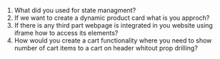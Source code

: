 1. What did you used for state managment?
2. If we want to create a dynamic product card what is you approch?
3. If there is any third part webpage is integrated in you website using iframe how to access its elements?
4. How would you create a cart functionality where you need to show number of cart items to a cart on header whitout prop drilling?
   
